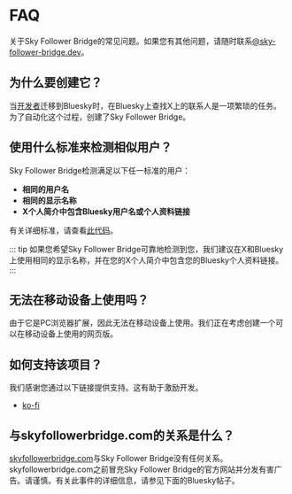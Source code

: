 # FAQ

关于Sky Follower Bridge的常见问题。如果您有其他问题，请随时联系[@sky-follower-bridge.dev](https://bsky.app/profile/sky-follower-bridge.dev)。

## 为什么要创建它？

当[开发者](https://bsky.app/profile/kawamataryo.bsky.social)迁移到Bluesky时，在Bluesky上查找X上的联系人是一项繁琐的任务。为了自动化这个过程，创建了Sky Follower Bridge。

## 使用什么标准来检测相似用户？

Sky Follower Bridge检测满足以下任一标准的用户：

- **相同的用户名**
- **相同的显示名称**
- **X个人简介中包含Bluesky用户名或个人资料链接**

有关详细标准，请查看[此代码](https://github.com/kawamataryo/sky-follower-bridge/blob/main/src/lib/bskyHelpers.ts)。

::: tip
如果您希望Sky Follower Bridge可靠地检测到您，我们建议在X和Bluesky上使用相同的显示名称，并在您的X个人简介中包含您的Bluesky个人资料链接。
:::

## 无法在移动设备上使用吗？

由于它是PC浏览器扩展，因此无法在移动设备上使用。我们正在考虑创建一个可以在移动设备上使用的网页版。

## 如何支持该项目？

我们感谢您通过以下链接提供支持。这有助于激励开发。

- [ko-fi](https://ko-fi.com/kawamataryo)

## 与skyfollowerbridge.com的关系是什么？

<a href="skyfollowerbridge.com" target="_blank" rel="noopener noreferrer nofollow">skyfollowerbridge.com</a>与Sky Follower Bridge没有任何关系。skyfollowerbridge.com之前冒充Sky Follower Bridge的官方网站并分发有害广告。请谨慎。有关此事件的详细信息，请参见下面的Bluesky帖子。

<SpamSiteEmbed /> 
